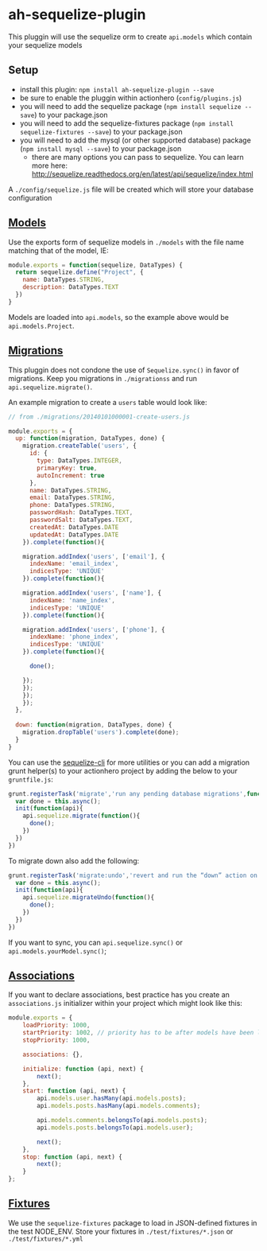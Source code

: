 # ah-sequelize-plugin

This pluggin will use the sequelize orm to create `api.models` which contain your sequelize models

## Setup

- install this plugin: `npm install ah-sequelize-plugin --save`
- be sure to enable the pluggin within actionhero (`config/plugins.js`)
- you will need to add the sequelize package (`npm install sequelize --save`) to your package.json
- you will need to add the sequelize-fixtures package (`npm install sequelize-fixtures --save`) to your package.json
- you will need to add the mysql (or other supported database) package (`npm install mysql --save`) to your package.json
  - there are many options you can pass to sequelize.  You can learn more here: http://sequelize.readthedocs.org/en/latest/api/sequelize/index.html

A `./config/sequelize.js` file will be created which will store your database configuration

## [Models](http://docs.sequelizejs.com/en/latest/api/models)

Use the exports form of sequelize models in `./models` with the file name matching that of the model, IE:

```javascript
module.exports = function(sequelize, DataTypes) {
  return sequelize.define("Project", {
    name: DataTypes.STRING,
    description: DataTypes.TEXT
  })
}
```

Models are loaded into `api.models`, so the example above would be `api.models.Project`.

## [Migrations](http://docs.sequelizejs.com/en/latest/api/migrations)

This pluggin does not condone the use of `Sequelize.sync()` in favor of migrations.  Keep you migrations in `./migrationss` and run `api.sequelize.migrate()`.

An example migration to create a `users` table would look like:
```javascript 
// from ./migrations/20140101000001-create-users.js

module.exports = {
  up: function(migration, DataTypes, done) {
    migration.createTable('users', {
      id: {
        type: DataTypes.INTEGER,
        primaryKey: true,
        autoIncrement: true
      },
      name: DataTypes.STRING,
      email: DataTypes.STRING,
      phone: DataTypes.STRING,
      passwordHash: DataTypes.TEXT,
      passwordSalt: DataTypes.TEXT,
      createdAt: DataTypes.DATE
      updatedAt: DataTypes.DATE
    }).complete(function(){

    migration.addIndex('users', ['email'], {
      indexName: 'email_index',
      indicesType: 'UNIQUE'
    }).complete(function(){

    migration.addIndex('users', ['name'], {
      indexName: 'name_index',
      indicesType: 'UNIQUE'
    }).complete(function(){

    migration.addIndex('users', ['phone'], {
      indexName: 'phone_index',
      indicesType: 'UNIQUE'
    }).complete(function(){

      done();

    });
    });
    });
    });
  },
 
  down: function(migration, DataTypes, done) {
    migration.dropTable('users').complete(done);
  }
}
```

You can use the [sequelize-cli](http://docs.sequelizejs.com/en/latest/api/migrations#cli) for more utilities or
you can add a migration grunt helper(s) to your actionhero project by adding the below to your `gruntfile.js`:

```javascript
grunt.registerTask('migrate','run any pending database migrations',function(file){
  var done = this.async();
  init(function(api){
    api.sequelize.migrate(function(){
      done();
    })
  })
})
```

To migrate down also add the following:

```javascript
grunt.registerTask('migrate:undo','revert and run the “down” action on the last run migration',function(file){
  var done = this.async();
  init(function(api){
    api.sequelize.migrateUndo(function(){
      done();
    })
  })
})
```

If you want to sync, you can `api.sequelize.sync()` or `api.models.yourModel.sync()`;

## [Associations](http://docs.sequelizejs.com/en/latest/api/associations)

If you want to declare associations, best practice has you create an `associations.js` initializer within your project which might look like this:

```javascript
module.exports = {
    loadPriority: 1000,
    startPriority: 1002, // priority has to be after models have been loaded
    stopPriority: 1000,

    associations: {},

    initialize: function (api, next) {
        next();
    },
    start: function (api, next) {
        api.models.user.hasMany(api.models.posts);
        api.models.posts.hasMany(api.models.comments);

        api.models.comments.belongsTo(api.models.posts);
        api.models.posts.belongsTo(api.models.user);

        next();
    },
    stop: function (api, next) {
        next();
    }
};
```

## [Fixtures](https://github.com/domasx2/sequelize-fixtures)

We use the `sequelize-fixtures` package to load in JSON-defined fixtures in the test NODE_ENV.  Store your fixtures in `./test/fixtures/*.json` or `./test/fixtures/*.yml`
